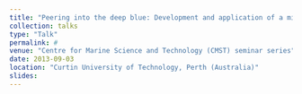 ```yaml
---
title: "Peering into the deep blue: Development and application of a midwater video system to monitor pelagic wildlife"
collection: talks
type: "Talk"
permalink: #
venue: "Centre for Marine Science and Technology (CMST) seminar series"
date: 2013-09-03
location: "Curtin University of Technology, Perth (Australia)"
slides:
---
```

